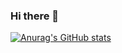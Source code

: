### Hi there 👋
[![Anurag's GitHub stats](https://github-readme-stats.vercel.app/api?username=Park112)](https://github.com/anuraghazra/github-readme-stats)

